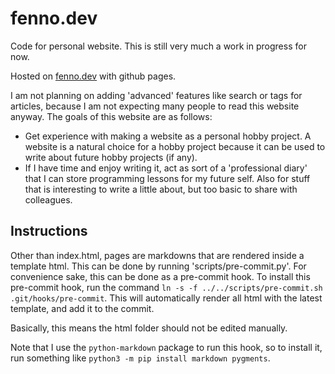 # fenno.dev

Code for personal website. This is still very much a work in progress for now.

Hosted on [fenno.dev](https://fenno.dev) with github pages.

I am not planning on adding 'advanced' features like search or tags for articles, because I am not expecting many people to read this website anyway.
The goals of this website are as follows:

* Get experience with making a website as a personal hobby project. A website is a natural choice for a hobby project because it can be used to write about future hobby projects (if any).
* If I have time and enjoy writing it, act as sort of a 'professional diary' that I can store programming lessons for my future self. Also for stuff that is interesting to write a little about, but too basic to share with colleagues.

## Instructions

Other than index.html, pages are markdowns that are rendered inside a template html. This can be done by running 'scripts/pre-commit.py'. For convenience sake, this can be done as a pre-commit hook. To install this pre-commit hook, run the command `ln -s -f ../../scripts/pre-commit.sh .git/hooks/pre-commit`. This will automatically render all html with the latest template, and add it to the commit.

Basically, this means the html folder should not be edited manually.

Note that I use the `python-markdown` package to run this hook, so to install it, run something like `python3 -m pip install markdown pygments`.
